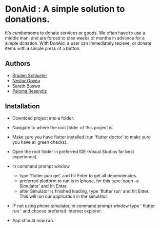 # DonAid : A simple solution to donations.

It's cumbersome to donate services or goods. We often have to use a middle man, and are forced to plan weeks or months in advance for a simple donation. With DonAid, a user can immediately recieve, or donate items with a simple press of a button. 

## Authors

- [Braden Schlueter](https://github.com/schlueterr)
- [Nestor Govea](https://github.com/n1320447)
- [Sarath Baswa](https://github.com/sarathbaswa)
- [Paloma Resendiz](https://github.com/paloma-resendiz)


## Installation

- Download project into a folder.
- Navigate to where the root folder of this project is.
- Make sure you have flutter installed (run 'flutter doctor' to make sure you have all green checks).
- Open the root folder in preferred IDE (Visual Studios for best experience).
- In command prompt window 
    - type 'flutter pub get' and hit Enter to get all dependencies.
    - preferred platform to run is in Iphone, for this type 'open -a Simulator' and hit Enter.
    - after Simulator is finished loading, type 'flutter run' and hit Enter. This will run our application in the simulator.
    
- IF not using phone simulator, in command prompt window type ' flutter run ' and choose preferred internet explorer.

- App should now run.
